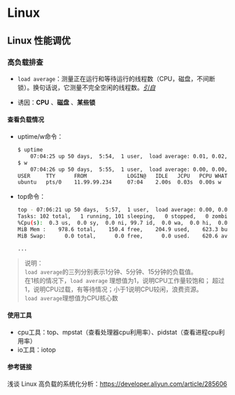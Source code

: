 # Linux

## Linux 性能调优

### 高负载排查

* `load average`：测量正在运行和等待运行的线程数（CPU，磁盘，不间断锁）。换句话说，它测量不完全空闲的线程数。[_引自_](https://zhuanlan.zhihu.com/p/75975041)

* 诱因：**CPU** 、**磁盘** 、**某些锁**

#### 查看负载情况

* uptime/w命令：

    ```sh
    $ uptime
        07:04:25 up 50 days,  5:54,  1 user,  load average: 0.01, 0.02, 0.00
    $ w
        07:04:26 up 50 days,  5:55,  1 user,  load average: 0.00, 0.00, 0.00
    USER     TTY      FROM             LOGIN@   IDLE   JCPU   PCPU WHAT
    ubuntu   pts/0    11.99.99.234     07:04    2.00s  0.03s  0.00s w
    ```

* top命令：

    ```sh
    top - 07:06:21 up 50 days,  5:57,  1 user,  load average: 0.00, 0.00, 0.00
    Tasks: 102 total,   1 running, 101 sleeping,   0 stopped,   0 zombie
    %Cpu(s):  0.3 us,  0.0 sy,  0.0 ni, 99.7 id,  0.0 wa,  0.0 hi,  0.0 si,  0.0 st
    MiB Mem :    978.6 total,    150.4 free,    204.9 used,    623.3 buff/cache
    MiB Swap:      0.0 total,      0.0 free,      0.0 used.    620.6 avail Mem

    ...
    ```

> 说明：  
> `load average`的三列分别表示1分钟、5分钟、15分钟的负载值。  
> 在1核的情况下，`load average` 理想值为1，说明CPU工作量较饱和； 超过1，说明CPU过载，有等待情况；小于1说明CPU较闲，浪费资源。  
> `load average`理想值为CPU核心数

#### 使用工具

* cpu工具：top、mpstat（查看处理器cpu利用率）、pidstat（查看进程cpu利用率）
* io工具：iotop

#### 参考链接

浅谈 Linux 高负载的系统化分析：https://developer.aliyun.com/article/285606